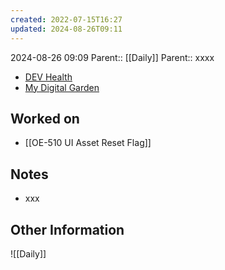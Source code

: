 ```yaml
---
created: 2022-07-15T16:27
updated: 2024-08-26T09:11
---
```

2024-08-26 09:09
Parent:: [[Daily]] 
Parent:: xxxx

- [DEV Health](https://health-configdev.mixtelematics.com/public/mapshow.htm?id=2001&mapid=1A35514B-E08F-4B7C-90B8-CD1774AE8CA3)
- [My Digital Garden](https://my-digital-garden-ten-inky.vercel.app/)

## Worked on

- [[OE-510 UI Asset Reset Flag]]

## Notes

- xxx

## Other Information

![[Daily]]
